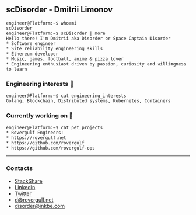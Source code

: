 ## scDisorder - Dmitrii Limonov
```console
engineer@Platform:~$ whoami
scDisorder
engineer@Platform:~$ scDisorder | more
Hello there! I'm Dmitrii aka Disorder or Space Captain Disorder
* Software engineer
* Site reliability engineering skills
* Ethereum developer
* Music, games, football, anime & pizza lover
* Engineering enthusiast driven by passion, curiosity and willingness to learn
```

### Engineering interests  :space_invader:
```console
engineer@Platform:~$ cat engineering_interests
Golang, Blockchain, Distributed systems, Kubernetes, Containers
```

### Currently working on :rocket:
```console
engineer@Platform:~$ cat pet_projects
* Rovergulf Engineers:
* https://rovergulf.net
* https://github.com/rovergulf
* https://github.com/rovergulf-ops
```


---


### Contacts
* [StackShare](https://stackshare.io/scdisorder/main)
* [LinkedIn](https://www.linkedin.com/in/dmitriy-limonov-937912102/)
* [Twitter](https://twitter.com/rzkmonster)
* d@rovergulf.net
* disorder@inkbe.com
